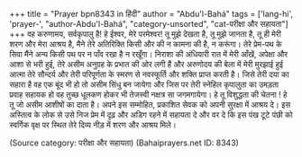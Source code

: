 +++
title = "Prayer bpn8343 in हिंदी"
author = "Abdu'l-Bahá"
tags = ['lang-hi', 'prayer-', "author-Abdu'l-Bahá", "category-unsorted", "cat-परीक्षा और सहायता"]
+++
वह करुणामय, सर्वकृपालु है! हे ईश्वर, मेरे परमेश्वर! तू मुझे देखता है, तू मुझे जानता है, तू ही मेरी शरण और मेरा आश्रय है, मैने तेरे अतिरिक्ति किसी और की न कामना की है, न करूंगा। तेरे प्रेम-पथ के सिवा मैंने अन्य किसी पथ पर न पाँव रखा है न रखूँगा। निराशा की अंधियारी रात में मेरी आँखें, अपेक्षा और आशा से भरी हुई, तेरे असीम अनुग्रह के प्रभात की ओर लगी हैं और अरुणोदय की बेला में मेरी मुरझाई हुई आत्मा तेरे सौन्दर्य और तेरी परिपूर्णता के स्मरण से नवस्फूर्ति और शक्ति प्राप्त करती है। जिसे तेरी दया का सहारा है वह एक बूंद भी हो तो असीम सिंधु बन जायेगा और जिस पर तेरी स्नेहिल कृपालुता का उमड़ता प्रवाह सहायक हो वह तुच्छ धूलकण होकर भी तेजस्वी नक्षत्र सा जगमगायेगा।
हे तू विशुद्धता की चेतना ! हे तू जो असीम आशीषों का दाता है। अपने इस सम्मोहित, प्रकाशित सेवक को अपनी सुरक्षा में आश्रय दे।
इस अस्तित्व के लोक से उसे निज प्रेम में दृढ़ और अडिग रहने में सहायता दे और वर दे कि इस पंख टूटे पंछी को स्वर्गिक वृक्ष पर स्थित तेरे दिव्य नीड़ में शरण और आश्रय मिले।

(Source category: परीक्षा और सहायता)
(Bahaiprayers.net ID: 8343)
